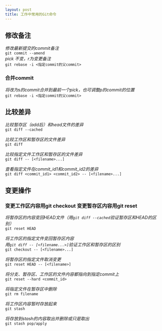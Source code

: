 ```yaml
---
layout: post
title: 工作中常用的Git命令
---
```

  
## 修改备注
*修改最新提交的commit备注*  
`git commit --amend`  
*pick 不变，r为变更备注*  
`git rebase -i <指定commit的父commit>`  

### 合并commit
*将改为s的commit合并到最前一个pick，也可调整p的commit的位置*  
`git rebase -i <指定commit的父commit>`  


## 比较差异

*比较暂存区（add后）和head文件的差异*  
`git diff --cached`  

*比较工作区和暂存区的文件差异*  
`git diff`  

*比较指定文件工作区和暂存区的文件差异*  
`git diff -- [<filename>...]`  

*查看指定文件在commit_id1和commit_id2的差异*  
`git diff <commit_id1> <commit_id2> -- [<filename>...]`  


## 变更操作
### 变更工作区内容用git checkout  变更暂存区内容用git reset  

*将暂存区的内容变回HEAD文件（用`git diff --cached`验证暂存区和HEAD的区别）*  
`git reset HEAD`  

*将工作区的指定文件变回暂存区内容*  
*用`git diff -- [<filename...>]`验证工作区和暂存区的区别*  
`git checkout -- [<filename>...]`    

*将暂存区的指定文件取消变更*  
`git reset HEAD -- [<filename>]`  
  
*将分支、暂存区、工作区的文件内容都指向到指定commit上*   
`git reset --hard <commit_id>`  

*将指定文件在暂存区中删除*  
`git rm filename`  

*将工作区内容暂时存放起来*  
`git stash`

*将存放到stash的内容取出并删除或只是取出*  
`git stash pop/apply`  
